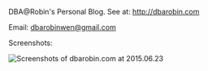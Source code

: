 DBA@Robin's Personal Blog. See at: http://dbarobin.com

Email: dbarobinwen@gmail.com

Screenshots:

![Screenshots of dbarobin.com at 2015.06.23](http://dbarobin.com/images/dbarobin.com.screenshots.150623.png)
